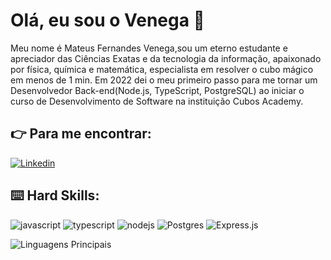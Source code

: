# Olá, eu sou o Venega :vulcan_salute:

Meu nome é Mateus Fernandes Venega,sou um eterno estudante e apreciador das Ciências Exatas e da tecnologia da informação, apaixonado por física, química e matemática, especialista em resolver o cubo mágico em menos de 1 min.
Em 2022 dei o meu primeiro passo para me tornar um Desenvolvedor Back-end(Node.js, TypeScript, PostgreSQL) ao iniciar o curso de Desenvolvimento de Software na instituição Cubos Academy.

## :point_right: Para me encontrar:

[![Linkedin](https://img.shields.io/badge/LinkedIn-0077B5?style=for-the-badge&logo=linkedin&logoColor=white)](https://www.linkedin.com/in/mateus-venega-7b3571124/)

## :keyboard: Hard Skills:

![javascript](https://img.shields.io/badge/JavaScript-323330?style=for-the-badge&logo=javascript&logoColor=F7DF1E)
![typescript](https://img.shields.io/badge/TypeScript-007ACC?style=for-the-badge&logo=typescript&logoColor=white)
![nodejs](https://img.shields.io/badge/Node%20js-339933?style=for-the-badge&logo=nodedotjs&logoColor=white)
![Postgres](https://img.shields.io/badge/postgres-%23316192.svg?style=for-the-badge&logo=postgresql&logoColor=white)
![Express.js](https://img.shields.io/badge/express.js-%23404d59.svg?style=for-the-badge&logo=express&logoColor=%2361DAFB)

![Linguagens Principais](https://github-readme-stats.vercel.app/api/top-langs/?username=MateusVenega&theme=tokyonight&hide_border=true&custom_title=Linguagens%20%Principais)
